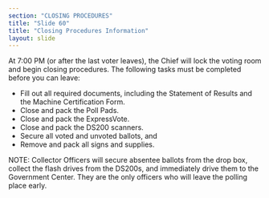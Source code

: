 ```yaml
---
section: "CLOSING PROCEDURES"
title: "Slide 60"
title: "Closing Procedures Information"
layout: slide
---
```


At 7:00 PM (or after the last voter leaves), the Chief will lock the voting room and begin closing procedures. The following tasks must be completed before you can leave:

- Fill out all required documents, including the Statement of Results and the Machine Certification Form.
- Close and pack the Poll Pads.
- Close and pack the ExpressVote.
- Close and pack the DS200 scanners.
- Secure all voted and unvoted ballots, and
- Remove and pack all signs and supplies.

NOTE: Collector Officers will secure absentee ballots from the drop box, collect the flash drives from the DS200s, and immediately drive them to the Government Center. They are the only officers who will leave the polling place early.